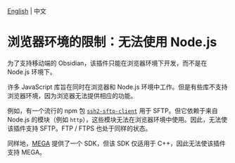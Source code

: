 <!---
说明：GitHub Copilot 翻译
--->
[English](/docs/browser_env_no_nodejs.md) | 中文

# 浏览器环境的限制：无法使用 Node.js

为了支持移动端的 Obsidian，该插件只能在浏览器环境下开发，而不是在 Node.js 环境下。

许多 JavaScript 库旨在同时在浏览器和 Node.js 环境中工作。但是有些库不支持浏览器环境，因为浏览器无法提供相应的功能。

例如，有一个流行的 npm 包 [`ssh2-sftp-client`](https://www.npmjs.com/package/ssh2-sftp-client) 用于 SFTP。但它依赖于来自 Node.js 的模块（例如 `http`），这些模块无法在浏览器环境中使用。因此，无法使该插件支持 SFTP。FTP / FTPS 也处于同样的状态。

同样地，[MEGA](https://mega.nz/) 提供了一个 SDK，但该 SDK 仅适用于 C++，因此无法使该插件支持 MEGA。
